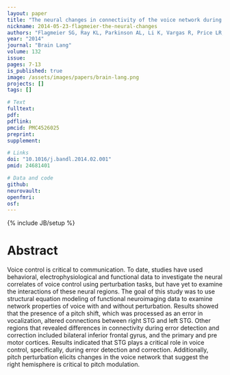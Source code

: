 ```yaml
---
layout: paper
title: "The neural changes in connectivity of the voice network during voice pitch perturbation."
nickname: 2014-05-23-flagmeier-the-neural-changes
authors: "Flagmeier SG, Ray KL, Parkinson AL, Li K, Vargas R, Price LR, Laird AR, Larson CR, Robin DA"
year: "2014"
journal: "Brain Lang"
volume: 132
issue: 
pages: 7-13
is_published: true
image: /assets/images/papers/brain-lang.png
projects: []
tags: []

# Text
fulltext:
pdf:
pdflink:
pmcid: PMC4526025
preprint:
supplement:

# Links
doi: "10.1016/j.bandl.2014.02.001"
pmid: 24681401

# Data and code
github:
neurovault:
openfmri:
osf:
---
```

{% include JB/setup %}

# Abstract

Voice control is critical to communication. To date, studies have used behavioral, electrophysiological and functional data to investigate the neural correlates of voice control using perturbation tasks, but have yet to examine the interactions of these neural regions. The goal of this study was to use structural equation modeling of functional neuroimaging data to examine network properties of voice with and without perturbation. Results showed that the presence of a pitch shift, which was processed as an error in vocalization, altered connections between right STG and left STG. Other regions that revealed differences in connectivity during error detection and correction included bilateral inferior frontal gyrus, and the primary and pre motor cortices. Results indicated that STG plays a critical role in voice control, specifically, during error detection and correction. Additionally, pitch perturbation elicits changes in the voice network that suggest the right hemisphere is critical to pitch modulation.
